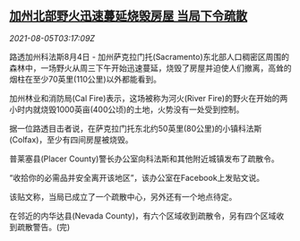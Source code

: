 <!--1628134262000-->
[加州北部野火迅速蔓延烧毁房屋 当局下令疏散](https://cn.reuters.com/article/us-ca-wild-fire-evacuation-0805-idCNKBS2F60AA)
------

<div><i>2021-08-05T03:17:09Z</i></div><p>路透加州科法斯8月4日 - 加州萨克拉门托(Sacramento)东北部人口稠密区周围的森林中，一场野火从周三下午开始迅速蔓延，烧毁了房屋并迫使人们撤离，高耸的烟柱在至少70英里(110公里)以外都能看到。</p><p>加州林业和消防局(Cal Fire)表示，这场被称为河火(River Fire)的野火在开始的两小时内就烧毁1000英亩(400公顷)的土地，火势没有一处受到控制。</p><p>据一位路透目击者说，在萨克拉门托东北约50英里(80公里)的小镇科法斯(Colfax)，至少有四间房屋被烧毁。</p><p>普莱塞县(Placer County)警长办公室向科法斯和其他附近城镇发布了疏散令。</p><p>“收拾你的必需品并安全离开该地区”，该办公室在Facebook上发贴文说。</p><p>该贴文称，当局已成立了一个疏散中心，另外还有一个地点待定。</p><p>在邻近的内华达县(Nevada County)，有六个区域收到疏散令，另有四个区域收到疏散警告。(完)</p>
